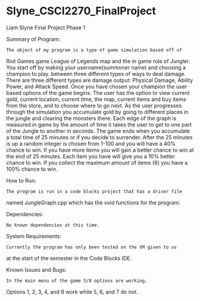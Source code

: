 # Slyne_CSCI2270_FinalProject
Liam Slyne
Final Project Phase 1

Summary of Program:
	
	The object of my program is a type of game simulation based off of
Riot Games game League of Legends map and the in game role of Jungler.  You start
off by making your username(summoner name) and choosing a champion to play.
between three different types of ways to deal damage.  There are three different
types are damage output: Physical Damage, Ability Power, and Attack Speed.  Once
you have chosen your champion the user based options of the game begins.  The
user has the option to view current gold, current location, current time, the map,
current items and buy items from the store, and to choose where to go next. 
As the user progresses through the simulation you accumulate gold by going to 
different places in the jungle and clearing the monsters there.  Each edge of
the graph is measured in game by the amount of time it takes the user to get
to one part of the Jungle to another in seconds. The game ends when you accumulate
a total time of 25 minutes or if you decide to surrender. After the 25 minutes
is up a random integer is chosen from 1-100 and you will have a 40% chance
to win.  If you have more items you will gain a better chance to win at the 
end of 25 minutes. Each item you have will give you a 10% better chance to win.
If you collect the maximum amount of items (6) you have a 100% chance to win.

How to Run:

	The program is run in a code blocks project that has a driver file
named JungleGraph.cpp which has the void functions for the program.

Dependencies:
	
	No known dependencies at this time.

System Requirements:

	Currently the program has only been tested on the VM given to us
at the start of the semester in the Code Blocks IDE.

Known Issues and Bugs:

	In the main menu of the game 5/8 options are working.
Options 1, 2, 3, 4, and 8 work while 5, 6, and 7 do not.